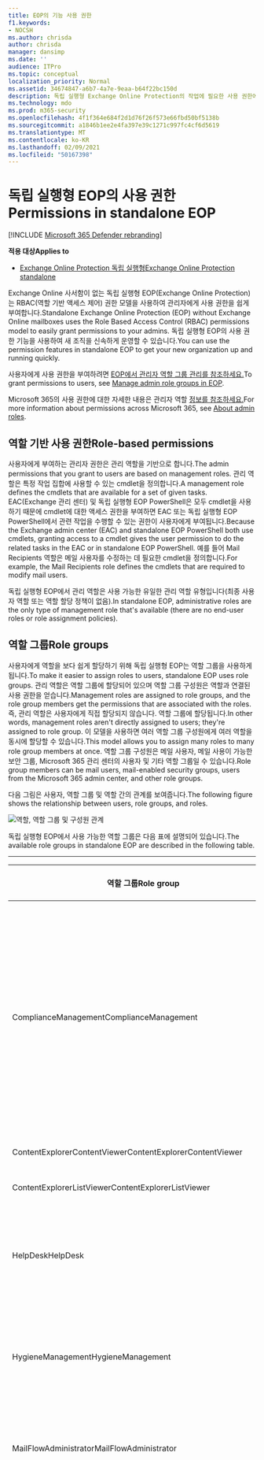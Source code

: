 ```yaml
---
title: EOP의 기능 사용 권한
f1.keywords:
- NOCSH
ms.author: chrisda
author: chrisda
manager: dansimp
ms.date: ''
audience: ITPro
ms.topic: conceptual
localization_priority: Normal
ms.assetid: 34674847-a6b7-4a7e-9eaa-b64f22bc150d
description: 독립 실행형 Exchange Online Protection의 작업에 필요한 사용 권한에 대해 자세히 알아보기
ms.technology: mdo
ms.prod: m365-security
ms.openlocfilehash: 4f1f364e684f2d1d76f26f573e66fbd50bf5138b
ms.sourcegitcommit: a1846b1ee2e4fa397e39c1271c997fc4cf6d5619
ms.translationtype: MT
ms.contentlocale: ko-KR
ms.lasthandoff: 02/09/2021
ms.locfileid: "50167398"
---
```

# <a name="permissions-in-standalone-eop"></a><span data-ttu-id="e5e84-103">독립 실행형 EOP의 사용 권한</span><span class="sxs-lookup"><span data-stu-id="e5e84-103">Permissions in standalone EOP</span></span>

[!INCLUDE [Microsoft 365 Defender rebranding](../includes/microsoft-defender-for-office.md)]

<span data-ttu-id="e5e84-104">**적용 대상**</span><span class="sxs-lookup"><span data-stu-id="e5e84-104">**Applies to**</span></span>
-  [<span data-ttu-id="e5e84-105">Exchange Online Protection 독립 실행형</span><span class="sxs-lookup"><span data-stu-id="e5e84-105">Exchange Online Protection standalone</span></span>](https://go.microsoft.com/fwlink/?linkid=2148611)

<span data-ttu-id="e5e84-106">Exchange Online 사서함이 없는 독립 실행형 EOP(Exchange Online Protection)는 RBAC(역할 기반 액세스 제어) 권한 모델을 사용하여 관리자에게 사용 권한을 쉽게 부여합니다.</span><span class="sxs-lookup"><span data-stu-id="e5e84-106">Standalone Exchange Online Protection (EOP) without Exchange Online mailboxes uses the Role Based Access Control (RBAC) permissions model to easily grant permissions to your admins.</span></span> <span data-ttu-id="e5e84-107">독립 실행형 EOP의 사용 권한 기능을 사용하여 새 조직을 신속하게 운영할 수 있습니다.</span><span class="sxs-lookup"><span data-stu-id="e5e84-107">You can use the permission features in standalone EOP to get your new organization up and running quickly.</span></span>

<span data-ttu-id="e5e84-108">사용자에게 사용 권한을 부여하려면 [EOP에서 관리자 역할 그룹 관리를 참조하세요.](manage-admin-role-group-permissions-in-eop.md)</span><span class="sxs-lookup"><span data-stu-id="e5e84-108">To grant permissions to users, see [Manage admin role groups in EOP](manage-admin-role-group-permissions-in-eop.md).</span></span>

<span data-ttu-id="e5e84-109">Microsoft 365의 사용 권한에 대한 자세한 내용은 관리자 역할 [정보를 참조하세요.](https://docs.microsoft.com/microsoft-365/admin/add-users/about-admin-roles)</span><span class="sxs-lookup"><span data-stu-id="e5e84-109">For more information about permissions across Microsoft 365, see [About admin roles](https://docs.microsoft.com/microsoft-365/admin/add-users/about-admin-roles).</span></span>

## <a name="role-based-permissions"></a><span data-ttu-id="e5e84-110">역할 기반 사용 권한</span><span class="sxs-lookup"><span data-stu-id="e5e84-110">Role-based permissions</span></span>

<span data-ttu-id="e5e84-111">사용자에게 부여하는 관리자 권한은 관리 역할을 기반으로 합니다.</span><span class="sxs-lookup"><span data-stu-id="e5e84-111">The admin permissions that you grant to users are based on management roles.</span></span> <span data-ttu-id="e5e84-112">관리 역할은 특정 작업 집합에 사용할 수 있는 cmdlet을 정의합니다.</span><span class="sxs-lookup"><span data-stu-id="e5e84-112">A management role defines the cmdlets that are available for a set of given tasks.</span></span> <span data-ttu-id="e5e84-113">EAC(Exchange 관리 센터) 및 독립 실행형 EOP PowerShell은 모두 cmdlet을 사용하기 때문에 cmdlet에 대한 액세스 권한을 부여하면 EAC 또는 독립 실행형 EOP PowerShell에서 관련 작업을 수행할 수 있는 권한이 사용자에게 부여됩니다.</span><span class="sxs-lookup"><span data-stu-id="e5e84-113">Because the Exchange admin center (EAC) and standalone EOP PowerShell both use cmdlets, granting access to a cmdlet gives the user permission to do the related tasks in the EAC or in standalone EOP PowerShell.</span></span> <span data-ttu-id="e5e84-114">예를 들어 Mail Recipients 역할은 메일 사용자를 수정하는 데 필요한 cmdlet을 정의합니다.</span><span class="sxs-lookup"><span data-stu-id="e5e84-114">For example, the Mail Recipients role defines the cmdlets that are required to modify mail users.</span></span>

<span data-ttu-id="e5e84-115">독립 실행형 EOP에서 관리 역할은 사용 가능한 유일한 관리 역할 유형입니다(최종 사용자 역할 또는 역할 할당 정책이 없음).</span><span class="sxs-lookup"><span data-stu-id="e5e84-115">In standalone EOP, administrative roles are the only type of management role that's available (there are no end-user roles or role assignment policies).</span></span>

## <a name="role-groups"></a><span data-ttu-id="e5e84-116">역할 그룹</span><span class="sxs-lookup"><span data-stu-id="e5e84-116">Role groups</span></span>

<span data-ttu-id="e5e84-117">사용자에게 역할을 보다 쉽게 할당하기 위해 독립 실행형 EOP는 역할 그룹을 사용하게 됩니다.</span><span class="sxs-lookup"><span data-stu-id="e5e84-117">To make it easier to assign roles to users, standalone EOP uses role groups.</span></span> <span data-ttu-id="e5e84-118">관리 역할은 역할 그룹에 할당되어 있으며 역할 그룹 구성원은 역할과 연결된 사용 권한을 얻습니다.</span><span class="sxs-lookup"><span data-stu-id="e5e84-118">Management roles are assigned to role groups, and the role group members get the permissions that are associated with the roles.</span></span> <span data-ttu-id="e5e84-119">즉, 관리 역할은 사용자에게 직접 할당되지 않습니다. 역할 그룹에 할당됩니다.</span><span class="sxs-lookup"><span data-stu-id="e5e84-119">In other words, management roles aren't directly assigned to users; they're assigned to role group.</span></span> <span data-ttu-id="e5e84-120">이 모델을 사용하면 여러 역할 그룹 구성원에게 여러 역할을 동시에 할당할 수 있습니다.</span><span class="sxs-lookup"><span data-stu-id="e5e84-120">This model allows you to assign many roles to many role group members at once.</span></span> <span data-ttu-id="e5e84-121">역할 그룹 구성원은 메일 사용자, 메일 사용이 가능한 보안 그룹, Microsoft 365 관리 센터의 사용자 및 기타 역할 그룹일 수 있습니다.</span><span class="sxs-lookup"><span data-stu-id="e5e84-121">Role group members can be mail users, mail-enabled security groups, users from the Microsoft 365 admin center, and other role groups.</span></span>

<span data-ttu-id="e5e84-122">다음 그림은 사용자, 역할 그룹 및 역할 간의 관계를 보여줍니다.</span><span class="sxs-lookup"><span data-stu-id="e5e84-122">The following figure shows the relationship between users, role groups, and roles.</span></span>

![역할, 역할 그룹 및 구성원 관계](../../media/ITPro_Security_RBAC_EXO_SimplifiedRoleGroupRelationship.png)

<span data-ttu-id="e5e84-124">독립 실행형 EOP에서 사용 가능한 역할 그룹은 다음 표에 설명되어 있습니다.</span><span class="sxs-lookup"><span data-stu-id="e5e84-124">The available role groups in standalone EOP are described in the following table.</span></span>

****

|<span data-ttu-id="e5e84-125">역할 그룹</span><span class="sxs-lookup"><span data-stu-id="e5e84-125">Role group</span></span>|<span data-ttu-id="e5e84-126">설명</span><span class="sxs-lookup"><span data-stu-id="e5e84-126">Description</span></span>|<span data-ttu-id="e5e84-127">할당된 기본 역할</span><span class="sxs-lookup"><span data-stu-id="e5e84-127">Default roles assigned</span></span>|
|---|---|---|
|<span data-ttu-id="e5e84-128">ComplianceManagement</span><span class="sxs-lookup"><span data-stu-id="e5e84-128">ComplianceManagement</span></span>|<span data-ttu-id="e5e84-129">구독에 DLP 기능이 있는 경우 DLP(데이터 손실 방지)를 포함하여 조직 내에서 준수 설정을 구성하고 관리합니다.</span><span class="sxs-lookup"><span data-stu-id="e5e84-129">Configure and manage compliance settings within the organization, including data loss prevention (DLP) if your subscription has DLP capabilities.</span></span> <p> <span data-ttu-id="e5e84-130">Azure [AD의 준수](https://docs.microsoft.com/azure/active-directory/users-groups-roles/directory-assign-admin-roles#compliance-administrator) 관리자 역할 구성원은 이 역할 그룹의 사용 권한을 자동으로 얻습니다.</span><span class="sxs-lookup"><span data-stu-id="e5e84-130">Members of the [Compliance Administrator](https://docs.microsoft.com/azure/active-directory/users-groups-roles/directory-assign-admin-roles#compliance-administrator) role in Azure AD automatically get the permissions of this role group.</span></span>|<span data-ttu-id="e5e84-131">감사 로그</span><span class="sxs-lookup"><span data-stu-id="e5e84-131">Audit Logs</span></span> <p> <span data-ttu-id="e5e84-132">준수 관리</span><span class="sxs-lookup"><span data-stu-id="e5e84-132">Compliance Administration</span></span> <p> <span data-ttu-id="e5e84-133">정보 권한 관리</span><span class="sxs-lookup"><span data-stu-id="e5e84-133">Information Rights Management</span></span> <p> <span data-ttu-id="e5e84-134">보존 관리</span><span class="sxs-lookup"><span data-stu-id="e5e84-134">Retention Management</span></span> <p> <span data-ttu-id="e5e84-135">View-Only 감사 로그</span><span class="sxs-lookup"><span data-stu-id="e5e84-135">View-Only Audit Logs</span></span> <p> <span data-ttu-id="e5e84-136">보기 전용 구성</span><span class="sxs-lookup"><span data-stu-id="e5e84-136">View-Only Configuration</span></span> <p> <span data-ttu-id="e5e84-137">보기 전용 받는 사람</span><span class="sxs-lookup"><span data-stu-id="e5e84-137">View-Only Recipients</span></span>|
|<span data-ttu-id="e5e84-138">ContentExplorerContentViewer</span><span class="sxs-lookup"><span data-stu-id="e5e84-138">ContentExplorerContentViewer</span></span>|<span data-ttu-id="e5e84-139">사용되지 않습니다.</span><span class="sxs-lookup"><span data-stu-id="e5e84-139">Not used.</span></span>|<span data-ttu-id="e5e84-140">데이터 분류 콘텐츠 뷰어</span><span class="sxs-lookup"><span data-stu-id="e5e84-140">Data Classification Content Viewer</span></span>|
|<span data-ttu-id="e5e84-141">ContentExplorerListViewer</span><span class="sxs-lookup"><span data-stu-id="e5e84-141">ContentExplorerListViewer</span></span>|<span data-ttu-id="e5e84-142">사용되지 않습니다.</span><span class="sxs-lookup"><span data-stu-id="e5e84-142">Not used.</span></span>|<span data-ttu-id="e5e84-143">데이터 분류 목록 뷰어</span><span class="sxs-lookup"><span data-stu-id="e5e84-143">Data Classification List Viewer</span></span>|
|<span data-ttu-id="e5e84-144">HelpDesk</span><span class="sxs-lookup"><span data-stu-id="e5e84-144">HelpDesk</span></span>|<span data-ttu-id="e5e84-145">메일 사용자를 보고 관리합니다.</span><span class="sxs-lookup"><span data-stu-id="e5e84-145">View and manage mail users.</span></span>|<span data-ttu-id="e5e84-146">암호 재설정</span><span class="sxs-lookup"><span data-stu-id="e5e84-146">Reset Password</span></span> <p> <span data-ttu-id="e5e84-147">사용자 옵션</span><span class="sxs-lookup"><span data-stu-id="e5e84-147">User Options</span></span> <p> <span data-ttu-id="e5e84-148">보기 전용 받는 사람</span><span class="sxs-lookup"><span data-stu-id="e5e84-148">View-Only Recipients</span></span>|
|<span data-ttu-id="e5e84-149">HygieneManagement</span><span class="sxs-lookup"><span data-stu-id="e5e84-149">HygieneManagement</span></span>|<span data-ttu-id="e5e84-150">보호 기능(스팸 방지, 맬웨어 방지 등)을 관리합니다.</span><span class="sxs-lookup"><span data-stu-id="e5e84-150">Manage protection features (anti-spam, anti-malware, etc.).</span></span>|<span data-ttu-id="e5e84-151">전송방위</span><span class="sxs-lookup"><span data-stu-id="e5e84-151">Transport Hygiene</span></span> <p> <span data-ttu-id="e5e84-152">보기 전용 구성</span><span class="sxs-lookup"><span data-stu-id="e5e84-152">View-Only Configuration</span></span> <p> <span data-ttu-id="e5e84-153">보기 전용 받는 사람</span><span class="sxs-lookup"><span data-stu-id="e5e84-153">View-Only Recipients</span></span>|
|<span data-ttu-id="e5e84-154">MailFlowAdministrator</span><span class="sxs-lookup"><span data-stu-id="e5e84-154">MailFlowAdministrator</span></span>|<span data-ttu-id="e5e84-155">허용 도메인 및 커넥터 보기 및 관리</span><span class="sxs-lookup"><span data-stu-id="e5e84-155">View and manage accepted domains and connectors</span></span>|<span data-ttu-id="e5e84-156">원격 및 허용 도메인</span><span class="sxs-lookup"><span data-stu-id="e5e84-156">Remote and Accepted Domains</span></span> <p> <span data-ttu-id="e5e84-157">보기 전용 받는 사람</span><span class="sxs-lookup"><span data-stu-id="e5e84-157">View-Only Recipients</span></span>|
|<span data-ttu-id="e5e84-158">OrganizationManagement</span><span class="sxs-lookup"><span data-stu-id="e5e84-158">OrganizationManagement</span></span>|<span data-ttu-id="e5e84-159">전체 조직에 대한 관리자 액세스 및 거의 모든 작업을 수행하는 능력.</span><span class="sxs-lookup"><span data-stu-id="e5e84-159">Admin access to the entire organization and the ability to perform almost any task.</span></span> <p> <span data-ttu-id="e5e84-160">Azure [AD의 전역](https://docs.microsoft.com/azure/active-directory/users-groups-roles/directory-assign-admin-roles#global-administrator--company-administrator) 관리자 역할 구성원은 이 역할 그룹의 사용 권한을 자동으로 얻습니다.</span><span class="sxs-lookup"><span data-stu-id="e5e84-160">Members of the [Global Administrator](https://docs.microsoft.com/azure/active-directory/users-groups-roles/directory-assign-admin-roles#global-administrator--company-administrator) role in Azure AD automatically get the permissions of this role group.</span></span> <p> <span data-ttu-id="e5e84-161">**중요:** OrganizationManagement 역할 그룹은 강력한 역할이기 때문에 조직 수준 관리 작업을 수행하는 사용자만 이 역할 그룹의 구성원이 됩니다.</span><span class="sxs-lookup"><span data-stu-id="e5e84-161">**Important**: Because the OrganizationManagement role group is a powerful role, only users that perform organizational-level administrative tasks should be members of this role group.</span></span>|<span data-ttu-id="e5e84-162">맬웨어 방지</span><span class="sxs-lookup"><span data-stu-id="e5e84-162">AntiMalware</span></span> <p> <span data-ttu-id="e5e84-163">AntiSpam</span><span class="sxs-lookup"><span data-stu-id="e5e84-163">AntiSpam</span></span> <p> <span data-ttu-id="e5e84-164">감사 로그</span><span class="sxs-lookup"><span data-stu-id="e5e84-164">Audit Logs</span></span> <p> <span data-ttu-id="e5e84-165">준수 관리자</span><span class="sxs-lookup"><span data-stu-id="e5e84-165">Compliance Administrator</span></span> <p> <span data-ttu-id="e5e84-166">동적 메일 그룹</span><span class="sxs-lookup"><span data-stu-id="e5e84-166">Distribution Groups</span></span> <p> <span data-ttu-id="e5e84-167">정보 권한 관리</span><span class="sxs-lookup"><span data-stu-id="e5e84-167">Information Rights Management</span></span> <p> <span data-ttu-id="e5e84-168">메일 받는 사람 만들기</span><span class="sxs-lookup"><span data-stu-id="e5e84-168">Mail Recipient Creation</span></span> <p> <span data-ttu-id="e5e84-169">메일 받는 사람</span><span class="sxs-lookup"><span data-stu-id="e5e84-169">Mail Recipients</span></span> <p> <span data-ttu-id="e5e84-170">메시지 추적</span><span class="sxs-lookup"><span data-stu-id="e5e84-170">Message Tracking</span></span> <p> <span data-ttu-id="e5e84-171">마이그레이션</span><span class="sxs-lookup"><span data-stu-id="e5e84-171">Migration</span></span> <p> <span data-ttu-id="e5e84-172">조직 클라이언트 액세스</span><span class="sxs-lookup"><span data-stu-id="e5e84-172">Organization Client Access</span></span> <p> <span data-ttu-id="e5e84-173">조직 구성</span><span class="sxs-lookup"><span data-stu-id="e5e84-173">Organization Configuration</span></span> <p> <span data-ttu-id="e5e84-174">조직 전송 설정</span><span class="sxs-lookup"><span data-stu-id="e5e84-174">Organization Transport Settings</span></span> <p> <span data-ttu-id="e5e84-175">격리</span><span class="sxs-lookup"><span data-stu-id="e5e84-175">Quarantine</span></span> <p> <span data-ttu-id="e5e84-176">받는 사람 정책</span><span class="sxs-lookup"><span data-stu-id="e5e84-176">Recipient Policies</span></span> <p> <span data-ttu-id="e5e84-177">원격 및 허용 도메인</span><span class="sxs-lookup"><span data-stu-id="e5e84-177">Remote and Accepted Domains</span></span> <p> <span data-ttu-id="e5e84-178">암호 재설정</span><span class="sxs-lookup"><span data-stu-id="e5e84-178">Reset Password</span></span> <p> <span data-ttu-id="e5e84-179">보존 관리</span><span class="sxs-lookup"><span data-stu-id="e5e84-179">Retention Management</span></span> <p> <span data-ttu-id="e5e84-180">역할 관리</span><span class="sxs-lookup"><span data-stu-id="e5e84-180">Role Management</span></span> <p> <span data-ttu-id="e5e84-181">보안 관리자</span><span class="sxs-lookup"><span data-stu-id="e5e84-181">Security Administrator</span></span> <p> <span data-ttu-id="e5e84-182">Security Group Creation and Membership</span><span class="sxs-lookup"><span data-stu-id="e5e84-182">Security Group Creation and Membership</span></span> <p> <span data-ttu-id="e5e84-183">보안 읽기 권한자</span><span class="sxs-lookup"><span data-stu-id="e5e84-183">Security Reader</span></span> <p> <span data-ttu-id="e5e84-184">민감도 레이블 관리자</span><span class="sxs-lookup"><span data-stu-id="e5e84-184">Sensitivity Label Administrator</span></span> <p> <span data-ttu-id="e5e84-185">감독</span><span class="sxs-lookup"><span data-stu-id="e5e84-185">Supervision</span></span> <p> <span data-ttu-id="e5e84-186">전송방위</span><span class="sxs-lookup"><span data-stu-id="e5e84-186">Transport Hygiene</span></span> <p> <span data-ttu-id="e5e84-187">전송 규칙</span><span class="sxs-lookup"><span data-stu-id="e5e84-187">Transport Rules</span></span> <p> <span data-ttu-id="e5e84-188">사용자 옵션</span><span class="sxs-lookup"><span data-stu-id="e5e84-188">User Options</span></span> <p> <span data-ttu-id="e5e84-189">View-Only 맬웨어 방지</span><span class="sxs-lookup"><span data-stu-id="e5e84-189">View-Only AntiMalware</span></span> <p> <span data-ttu-id="e5e84-190">View-Only 방지</span><span class="sxs-lookup"><span data-stu-id="e5e84-190">View-Only AntiSpam</span></span> <p> <span data-ttu-id="e5e84-191">View-Only 감사 로그</span><span class="sxs-lookup"><span data-stu-id="e5e84-191">View-Only Audit Logs</span></span> <p> <span data-ttu-id="e5e84-192">보기 전용 구성</span><span class="sxs-lookup"><span data-stu-id="e5e84-192">View-Only Configuration</span></span> <p> <span data-ttu-id="e5e84-193">View-Only</span><span class="sxs-lookup"><span data-stu-id="e5e84-193">View-Only Quarantine</span></span> <p> <span data-ttu-id="e5e84-194">보기 전용 받는 사람</span><span class="sxs-lookup"><span data-stu-id="e5e84-194">View-Only Recipients</span></span> <p> <span data-ttu-id="e5e84-195">View-Only 위협 인텔리전스</span><span class="sxs-lookup"><span data-stu-id="e5e84-195">View-Only Threat Intelligence</span></span>|
|<span data-ttu-id="e5e84-196">QuarantineAdministrator</span><span class="sxs-lookup"><span data-stu-id="e5e84-196">QuarantineAdministrator</span></span>|<span data-ttu-id="e5e84-197">모든 받는 사람에 대해 Quarantined Messages를 관리합니다.</span><span class="sxs-lookup"><span data-stu-id="e5e84-197">Manage quarantined messages for all recipients.</span></span>|<span data-ttu-id="e5e84-198">격리</span><span class="sxs-lookup"><span data-stu-id="e5e84-198">Quarantine</span></span>|
|<span data-ttu-id="e5e84-199">RecipientManagement</span><span class="sxs-lookup"><span data-stu-id="e5e84-199">RecipientManagement</span></span>|<span data-ttu-id="e5e84-200">조직에서 받는 사람 개체를 만들고 관리하고 제거합니다.</span><span class="sxs-lookup"><span data-stu-id="e5e84-200">Create, manage, and remove recipient objects in the organization.</span></span>|<span data-ttu-id="e5e84-201">동적 메일 그룹</span><span class="sxs-lookup"><span data-stu-id="e5e84-201">Distribution Groups</span></span> <p> <span data-ttu-id="e5e84-202">메일 받는 사람 만들기</span><span class="sxs-lookup"><span data-stu-id="e5e84-202">Mail Recipient Creation</span></span> <p> <span data-ttu-id="e5e84-203">메일 받는 사람</span><span class="sxs-lookup"><span data-stu-id="e5e84-203">Mail Recipients</span></span> <p> <span data-ttu-id="e5e84-204">메시지 추적</span><span class="sxs-lookup"><span data-stu-id="e5e84-204">Message Tracking</span></span> <p> <span data-ttu-id="e5e84-205">마이그레이션</span><span class="sxs-lookup"><span data-stu-id="e5e84-205">Migration</span></span> <p> <span data-ttu-id="e5e84-206">받는 사람 정책</span><span class="sxs-lookup"><span data-stu-id="e5e84-206">Recipient Policies</span></span> <p> <span data-ttu-id="e5e84-207">암호 재설정</span><span class="sxs-lookup"><span data-stu-id="e5e84-207">Reset Password</span></span>|
|<span data-ttu-id="e5e84-208">RecordsManagement</span><span class="sxs-lookup"><span data-stu-id="e5e84-208">RecordsManagement</span></span>|<span data-ttu-id="e5e84-209">보존 정책 태그, 메시지 분류 및 메일 흐름 규칙(전송 규칙)과 같은 준수 기능을 구성합니다.</span><span class="sxs-lookup"><span data-stu-id="e5e84-209">Configure compliance features, such as retention policy tags, message classifications, and mail flow rules (also known as transport rules).</span></span>|<span data-ttu-id="e5e84-210">메시지 추적</span><span class="sxs-lookup"><span data-stu-id="e5e84-210">Message Tracking</span></span> <p> <span data-ttu-id="e5e84-211">보존 관리</span><span class="sxs-lookup"><span data-stu-id="e5e84-211">Retention Management</span></span> <p> <span data-ttu-id="e5e84-212">전송 규칙</span><span class="sxs-lookup"><span data-stu-id="e5e84-212">Transport Rules</span></span>|
|<span data-ttu-id="e5e84-213">SecurityAdministrator</span><span class="sxs-lookup"><span data-stu-id="e5e84-213">SecurityAdministrator</span></span>|<span data-ttu-id="e5e84-214">조직의 모든 보호 측면(스팸 방지, 맬웨어 방지, 스푸핑 방지, 검역 등)을 구성합니다.</span><span class="sxs-lookup"><span data-stu-id="e5e84-214">Configure all aspects of protection in the organization (anti-spam, anti-malware, anti-spoofing, quarantine, etc.).</span></span> <p> <span data-ttu-id="e5e84-215">Azure [AD의 보안](https://docs.microsoft.com/azure/active-directory/users-groups-roles/directory-assign-admin-roles#security-administrator) 관리자 역할 구성원은 이 역할 그룹의 사용 권한을 자동으로 얻습니다.</span><span class="sxs-lookup"><span data-stu-id="e5e84-215">Members of the [Security Administrator](https://docs.microsoft.com/azure/active-directory/users-groups-roles/directory-assign-admin-roles#security-administrator) role in Azure AD automatically get the permissions of this role group.</span></span>|<span data-ttu-id="e5e84-216">맬웨어 방지</span><span class="sxs-lookup"><span data-stu-id="e5e84-216">AntiMalware</span></span> <p> <span data-ttu-id="e5e84-217">AntiSpam</span><span class="sxs-lookup"><span data-stu-id="e5e84-217">AntiSpam</span></span> <p> <span data-ttu-id="e5e84-218">감사 로그</span><span class="sxs-lookup"><span data-stu-id="e5e84-218">Audit Logs</span></span> <p> <span data-ttu-id="e5e84-219">격리</span><span class="sxs-lookup"><span data-stu-id="e5e84-219">Quarantine</span></span> <p> <span data-ttu-id="e5e84-220">보안 관리자</span><span class="sxs-lookup"><span data-stu-id="e5e84-220">Security Administrator</span></span> <p> <span data-ttu-id="e5e84-221">민감도 레이블 관리자</span><span class="sxs-lookup"><span data-stu-id="e5e84-221">Sensitivity Label Administrator</span></span> <p> <span data-ttu-id="e5e84-222">View-Only 맬웨어 방지</span><span class="sxs-lookup"><span data-stu-id="e5e84-222">View-Only AntiMalware</span></span> <p> <span data-ttu-id="e5e84-223">View-Only 방지</span><span class="sxs-lookup"><span data-stu-id="e5e84-223">View-Only AntiSpam</span></span> <p> <span data-ttu-id="e5e84-224">View-Only 감사 로그</span><span class="sxs-lookup"><span data-stu-id="e5e84-224">View-Only Audit Logs</span></span> <p> <span data-ttu-id="e5e84-225">View-Only</span><span class="sxs-lookup"><span data-stu-id="e5e84-225">View-Only Quarantine</span></span> <p> <span data-ttu-id="e5e84-226">View-Only 위협 인텔리전스</span><span class="sxs-lookup"><span data-stu-id="e5e84-226">View-Only Threat Intelligence</span></span>|
|<span data-ttu-id="e5e84-227">SecurityReader</span><span class="sxs-lookup"><span data-stu-id="e5e84-227">SecurityReader</span></span>|<span data-ttu-id="e5e84-228">조직의 모든 보호 측면(스팸 방지, 맬웨어 방지, 스푸핑 방지, 검역 등)에 대한 보기 전용 액세스입니다.</span><span class="sxs-lookup"><span data-stu-id="e5e84-228">View-only access to all aspects of protection in the organization (anti-spam, anti-malware, anti-spoofing, quarantine, etc.).</span></span> <p> <span data-ttu-id="e5e84-229">Azure [AD의 보안](https://docs.microsoft.com/azure/active-directory/users-groups-roles/directory-assign-admin-roles#security-reader) 읽기 권한자 역할 구성원은 이 역할 그룹의 사용 권한을 자동으로 얻습니다.</span><span class="sxs-lookup"><span data-stu-id="e5e84-229">Members of the [Security Reader](https://docs.microsoft.com/azure/active-directory/users-groups-roles/directory-assign-admin-roles#security-reader) role in Azure AD automatically get the permissions of this role group.</span></span>|<span data-ttu-id="e5e84-230">보안 읽기 권한자</span><span class="sxs-lookup"><span data-stu-id="e5e84-230">Security Reader</span></span> <p> <span data-ttu-id="e5e84-231">View-Only 맬웨어 방지</span><span class="sxs-lookup"><span data-stu-id="e5e84-231">View-Only AntiMalware</span></span> <p> <span data-ttu-id="e5e84-232">View-Only 방지</span><span class="sxs-lookup"><span data-stu-id="e5e84-232">View-Only AntiSpam</span></span> <p> <span data-ttu-id="e5e84-233">View-Only</span><span class="sxs-lookup"><span data-stu-id="e5e84-233">View-Only Quarantine</span></span> <p> <span data-ttu-id="e5e84-234">View-Only 위협 인텔리전스</span><span class="sxs-lookup"><span data-stu-id="e5e84-234">View-Only Threat Intelligence</span></span>|
|<span data-ttu-id="e5e84-235">TenantAdmins</span><span class="sxs-lookup"><span data-stu-id="e5e84-235">TenantAdmins</span></span>|<span data-ttu-id="e5e84-236">이 역할 그룹의 구성원 자격은 여러 서비스에서 동기화되고 중앙에서 관리됩니다.</span><span class="sxs-lookup"><span data-stu-id="e5e84-236">Membership in this role group is synchronized across services and managed centrally.</span></span> <span data-ttu-id="e5e84-237">기본적으로 이 역할 그룹에는 어떤 역할도 할당되지 않습니다.</span><span class="sxs-lookup"><span data-stu-id="e5e84-237">By default, this role group is not assigned any roles.</span></span> <span data-ttu-id="e5e84-238">그러나 조직 관리 역할 그룹의 구성원이 되어 해당 사용 권한을 상속합니다.</span><span class="sxs-lookup"><span data-stu-id="e5e84-238">However, it will be a member of the Organization Management role group and will inherit those permissions.</span></span>|<span data-ttu-id="e5e84-239">없음</span><span class="sxs-lookup"><span data-stu-id="e5e84-239">none</span></span>|
|<span data-ttu-id="e5e84-240">ViewOnlyOrganizationManagement</span><span class="sxs-lookup"><span data-stu-id="e5e84-240">ViewOnlyOrganizationManagement</span></span>|<span data-ttu-id="e5e84-241">조직에서 받는 사람, 보호 및 구성 개체와 해당 속성을 볼 수 있습니다.</span><span class="sxs-lookup"><span data-stu-id="e5e84-241">View recipient, protection, and configuration objects and their properties in the organization.</span></span>|<span data-ttu-id="e5e84-242">준수 관리자</span><span class="sxs-lookup"><span data-stu-id="e5e84-242">Compliance Administrator</span></span> <p> <span data-ttu-id="e5e84-243">보안 관리자</span><span class="sxs-lookup"><span data-stu-id="e5e84-243">Security Administrator</span></span> <p> <span data-ttu-id="e5e84-244">보안 읽기 권한자</span><span class="sxs-lookup"><span data-stu-id="e5e84-244">Security Reader</span></span> <p> <span data-ttu-id="e5e84-245">민감도 레이블 관리자</span><span class="sxs-lookup"><span data-stu-id="e5e84-245">Sensitivity Label Administrator</span></span> <p> <span data-ttu-id="e5e84-246">보기 전용 구성</span><span class="sxs-lookup"><span data-stu-id="e5e84-246">View-Only Configuration</span></span> <p> <span data-ttu-id="e5e84-247">보기 전용 받는 사람</span><span class="sxs-lookup"><span data-stu-id="e5e84-247">View-Only Recipients</span></span>|
|

<span data-ttu-id="e5e84-248">소수의 관리자만 있는 소규모 조직에서 작업하는 경우 해당 사용자를 조직 관리 역할 그룹에만 추가해야 할 수 있으며 다른 역할 그룹을 사용할 필요가 없습니다.</span><span class="sxs-lookup"><span data-stu-id="e5e84-248">If you work in a small organization that has only a few admins, you might need to add those users to the Organization Management role group only, and you may never need to use the other role groups.</span></span> <span data-ttu-id="e5e84-249">대규모 조직에서 작업하는 경우 받는 사람 구성과 같은 특정 작업을 수행하는 관리자가 있을 수 있습니다.</span><span class="sxs-lookup"><span data-stu-id="e5e84-249">If you work in a larger organization, you might have admins who perform specific tasks, such as recipient configuration.</span></span> <span data-ttu-id="e5e84-250">이러한 경우 받는 사람 관리 역할 그룹에 관리자 한 명을 추가하고 조직 관리 역할 그룹에 다른 관리자를 추가할 수 있습니다.</span><span class="sxs-lookup"><span data-stu-id="e5e84-250">In those cases, you might add one admin to the Recipient Management role group, and another admin to the Organization Management role group.</span></span> <span data-ttu-id="e5e84-251">그러면 해당 관리자가 특정 영역을 관리할 수 있지만 담당하지 않는 영역을 관리할 수 있는 권한이 없습니다.</span><span class="sxs-lookup"><span data-stu-id="e5e84-251">Those admins can then manage their specific areas, but they won't have permissions to manage areas they're not responsible for.</span></span>

<span data-ttu-id="e5e84-252">Exchange Online의 기본 제공 역할 그룹이 관리자의 작업 기능과 일치하지 않는 경우 역할 그룹을 만들고 역할을 추가할 수 있습니다.</span><span class="sxs-lookup"><span data-stu-id="e5e84-252">If the built-in role groups in Exchange Online don't match the job function of your administrators, you can create role groups and add roles to them.</span></span> <span data-ttu-id="e5e84-253">자세한 내용은 독립 [실행형 EOP에서 역할 그룹 관리를 참조하세요.](manage-admin-role-group-permissions-in-eop.md)</span><span class="sxs-lookup"><span data-stu-id="e5e84-253">For more information, see [Manage role groups in standalone EOP](manage-admin-role-group-permissions-in-eop.md).</span></span>

## <a name="roles"></a><span data-ttu-id="e5e84-254">역할</span><span class="sxs-lookup"><span data-stu-id="e5e84-254">Roles</span></span>

<span data-ttu-id="e5e84-255">독립 실행형 EOP에서 사용할 수 있는 기본 제공 역할은 다음 표에 설명되어 있습니다.</span><span class="sxs-lookup"><span data-stu-id="e5e84-255">The built-in roles that are available in standalone EOP are described in the following table.</span></span>

****

|<span data-ttu-id="e5e84-256">Role\*\*</span><span class="sxs-lookup"><span data-stu-id="e5e84-256">Role\*\*</span></span>|<span data-ttu-id="e5e84-257">설명</span><span class="sxs-lookup"><span data-stu-id="e5e84-257">Description</span></span>|<span data-ttu-id="e5e84-258">기본 역할 그룹 할당</span><span class="sxs-lookup"><span data-stu-id="e5e84-258">Default role group assignments</span></span>|
|---|---|---|
|<span data-ttu-id="e5e84-259">맬웨어 방지</span><span class="sxs-lookup"><span data-stu-id="e5e84-259">AntiMalware</span></span>|<span data-ttu-id="e5e84-260">맬웨어 방지 기능에 대한 구성 및 보고서를 보고 수정합니다.</span><span class="sxs-lookup"><span data-stu-id="e5e84-260">View and modify the configuration and reports for anti-malware features.</span></span>|<span data-ttu-id="e5e84-261">OrganizationManagement</span><span class="sxs-lookup"><span data-stu-id="e5e84-261">OrganizationManagement</span></span> <p> <span data-ttu-id="e5e84-262">SecurityAdministrator</span><span class="sxs-lookup"><span data-stu-id="e5e84-262">SecurityAdministrator</span></span>|
|<span data-ttu-id="e5e84-263">AntiSpam</span><span class="sxs-lookup"><span data-stu-id="e5e84-263">AntiSpam</span></span>|<span data-ttu-id="e5e84-264">스팸 방지 기능에 대한 구성 및 보고서를 보고 수정합니다.</span><span class="sxs-lookup"><span data-stu-id="e5e84-264">View and modify the configuration and reports for anti-spam features.</span></span>|<span data-ttu-id="e5e84-265">OrganizationManagement</span><span class="sxs-lookup"><span data-stu-id="e5e84-265">OrganizationManagement</span></span> <p> <span data-ttu-id="e5e84-266">SecurityAdministrator</span><span class="sxs-lookup"><span data-stu-id="e5e84-266">SecurityAdministrator</span></span>|
|<span data-ttu-id="e5e84-267">감사 로그</span><span class="sxs-lookup"><span data-stu-id="e5e84-267">Audit Logs</span></span>|<span data-ttu-id="e5e84-268">관리자 감사 로그를 검색하고 결과를 본다.</span><span class="sxs-lookup"><span data-stu-id="e5e84-268">Search the administrator audit log and view the results.</span></span>|<span data-ttu-id="e5e84-269">ComplianceManagement</span><span class="sxs-lookup"><span data-stu-id="e5e84-269">ComplianceManagement</span></span> <p> <span data-ttu-id="e5e84-270">OrganizationManagement</span><span class="sxs-lookup"><span data-stu-id="e5e84-270">OrganizationManagement</span></span> <p> <span data-ttu-id="e5e84-271">SecurityAdministrator</span><span class="sxs-lookup"><span data-stu-id="e5e84-271">SecurityAdministrator</span></span>|
|<span data-ttu-id="e5e84-272">준수 관리자<sup>\*</sup></span><span class="sxs-lookup"><span data-stu-id="e5e84-272">Compliance Administrator<sup>\*</sup></span></span>||<span data-ttu-id="e5e84-273">ComplianceManagement</span><span class="sxs-lookup"><span data-stu-id="e5e84-273">ComplianceManagement</span></span> <p> <span data-ttu-id="e5e84-274">OrganizationManagement</span><span class="sxs-lookup"><span data-stu-id="e5e84-274">OrganizationManagement</span></span> <p> <span data-ttu-id="e5e84-275">ViewOnlyOrganizationManagement</span><span class="sxs-lookup"><span data-stu-id="e5e84-275">ViewOnlyOrganizationManagement</span></span>|
|<span data-ttu-id="e5e84-276">데이터 분류 콘텐츠 뷰어<sup>\*</sup></span><span class="sxs-lookup"><span data-stu-id="e5e84-276">Data Classification Content Viewer<sup>\*</sup></span></span>||<span data-ttu-id="e5e84-277">ContentExplorerContentViewer</span><span class="sxs-lookup"><span data-stu-id="e5e84-277">ContentExplorerContentViewer</span></span>|
|<span data-ttu-id="e5e84-278">데이터 분류 목록 뷰어<sup>\*</sup></span><span class="sxs-lookup"><span data-stu-id="e5e84-278">Data Classification List Viewer<sup>\*</sup></span></span>||
|<span data-ttu-id="e5e84-279">동적 메일 그룹</span><span class="sxs-lookup"><span data-stu-id="e5e84-279">Distribution Groups</span></span>|<span data-ttu-id="e5e84-280">모든 메일 그룹, 메일 사용이 가능한 보안 그룹 및 구성원을 만들고 관리합니다.</span><span class="sxs-lookup"><span data-stu-id="e5e84-280">Create and manage all distribution groups, mail-enabled security groups, and members.</span></span>|<span data-ttu-id="e5e84-281">OrganizationManagement</span><span class="sxs-lookup"><span data-stu-id="e5e84-281">OrganizationManagement</span></span> <p> <span data-ttu-id="e5e84-282">RecipientManagement</span><span class="sxs-lookup"><span data-stu-id="e5e84-282">RecipientManagement</span></span>|
|<span data-ttu-id="e5e84-283">정보 권한 관리<sup>\*</sup></span><span class="sxs-lookup"><span data-stu-id="e5e84-283">Information Rights Management<sup>\*</sup></span></span>||<span data-ttu-id="e5e84-284">ComplianceManagement</span><span class="sxs-lookup"><span data-stu-id="e5e84-284">ComplianceManagement</span></span> <p> <span data-ttu-id="e5e84-285">OrganizationManagement</span><span class="sxs-lookup"><span data-stu-id="e5e84-285">OrganizationManagement</span></span>|
|<span data-ttu-id="e5e84-286">메일 받는 사람 만들기</span><span class="sxs-lookup"><span data-stu-id="e5e84-286">Mail Recipient Creation</span></span>|<span data-ttu-id="e5e84-287">메일 사용자를 만들고 제거합니다.</span><span class="sxs-lookup"><span data-stu-id="e5e84-287">Create and remove mail users.</span></span>|<span data-ttu-id="e5e84-288">OrganizationManagement</span><span class="sxs-lookup"><span data-stu-id="e5e84-288">OrganizationManagement</span></span> <p> <span data-ttu-id="e5e84-289">RecipientManagement</span><span class="sxs-lookup"><span data-stu-id="e5e84-289">RecipientManagement</span></span>|
|<span data-ttu-id="e5e84-290">메일 받는 사람</span><span class="sxs-lookup"><span data-stu-id="e5e84-290">Mail Recipients</span></span>|<span data-ttu-id="e5e84-291">기존 메일 사용자를 수정합니다.</span><span class="sxs-lookup"><span data-stu-id="e5e84-291">Modify existing mail users.</span></span>|<span data-ttu-id="e5e84-292">OrganizationManagement</span><span class="sxs-lookup"><span data-stu-id="e5e84-292">OrganizationManagement</span></span> <p> <span data-ttu-id="e5e84-293">RecipientManagement</span><span class="sxs-lookup"><span data-stu-id="e5e84-293">RecipientManagement</span></span>|
|<span data-ttu-id="e5e84-294">메시지 추적<sup>\*</sup></span><span class="sxs-lookup"><span data-stu-id="e5e84-294">Message Tracking<sup>\*</sup></span></span>||<span data-ttu-id="e5e84-295">OrganizationManagement</span><span class="sxs-lookup"><span data-stu-id="e5e84-295">OrganizationManagement</span></span> <p> <span data-ttu-id="e5e84-296">RecipientManagement</span><span class="sxs-lookup"><span data-stu-id="e5e84-296">RecipientManagement</span></span> <p> <span data-ttu-id="e5e84-297">레코드 관리</span><span class="sxs-lookup"><span data-stu-id="e5e84-297">Records Management</span></span>|
|<span data-ttu-id="e5e84-298">마이그레이션<sup>\*</sup></span><span class="sxs-lookup"><span data-stu-id="e5e84-298">Migration<sup>\*</sup></span></span>||<span data-ttu-id="e5e84-299">OrganizationManagement</span><span class="sxs-lookup"><span data-stu-id="e5e84-299">OrganizationManagement</span></span> <p> <span data-ttu-id="e5e84-300">RecipientManagement</span><span class="sxs-lookup"><span data-stu-id="e5e84-300">RecipientManagement</span></span>|
|<span data-ttu-id="e5e84-301">MyBaseOptions</span><span class="sxs-lookup"><span data-stu-id="e5e84-301">MyBaseOptions</span></span>|<span data-ttu-id="e5e84-302">사용자가 자신의 고지된 메시지를 볼 수 있도록 허용합니다.</span><span class="sxs-lookup"><span data-stu-id="e5e84-302">Allows users to view their own quarantined messages.</span></span> <p> <span data-ttu-id="e5e84-303">이 역할은 사용자에게 자동으로 할당되며 수동으로 할당할 수 없습니다.</span><span class="sxs-lookup"><span data-stu-id="e5e84-303">This role is automatically assigned to users, and you can't assign it manually.</span></span>|<span data-ttu-id="e5e84-304">없음</span><span class="sxs-lookup"><span data-stu-id="e5e84-304">none</span></span>|
|<span data-ttu-id="e5e84-305">조직 클라이언트 액세스<sup>\*</sup></span><span class="sxs-lookup"><span data-stu-id="e5e84-305">Organization Client Access<sup>\*</sup></span></span>||<span data-ttu-id="e5e84-306">OrganizationManagement</span><span class="sxs-lookup"><span data-stu-id="e5e84-306">OrganizationManagement</span></span>|
|<span data-ttu-id="e5e84-307">조직 구성</span><span class="sxs-lookup"><span data-stu-id="e5e84-307">Organization Configuration</span></span>|<span data-ttu-id="e5e84-308">보고서를 봅니다.</span><span class="sxs-lookup"><span data-stu-id="e5e84-308">View reports.</span></span>|<span data-ttu-id="e5e84-309">OrganizationManagement</span><span class="sxs-lookup"><span data-stu-id="e5e84-309">OrganizationManagement</span></span>|
|<span data-ttu-id="e5e84-310">조직 전송 설정<sup>\*</sup></span><span class="sxs-lookup"><span data-stu-id="e5e84-310">Organization Transport Settings<sup>\*</sup></span></span>||<span data-ttu-id="e5e84-311">OrganizationManagement</span><span class="sxs-lookup"><span data-stu-id="e5e84-311">OrganizationManagement</span></span>|
|<span data-ttu-id="e5e84-312">격리</span><span class="sxs-lookup"><span data-stu-id="e5e84-312">Quarantine</span></span>|<span data-ttu-id="e5e84-313">모든 받는 사람에 대해 모든 유형의 메일로 전송된 메시지를 관리합니다.</span><span class="sxs-lookup"><span data-stu-id="e5e84-313">Manage all types of quarantined message for all recipients.</span></span>|<span data-ttu-id="e5e84-314">OrganizationManagement</span><span class="sxs-lookup"><span data-stu-id="e5e84-314">OrganizationManagement</span></span> <p> <span data-ttu-id="e5e84-315">QuarantineAdministrator</span><span class="sxs-lookup"><span data-stu-id="e5e84-315">QuarantineAdministrator</span></span> <p> <span data-ttu-id="e5e84-316">SecurityAdministrator</span><span class="sxs-lookup"><span data-stu-id="e5e84-316">SecurityAdministrator</span></span>|
|<span data-ttu-id="e5e84-317">받는 사람 정책<sup>\*</sup></span><span class="sxs-lookup"><span data-stu-id="e5e84-317">Recipient Policies<sup>\*</sup></span></span>||<span data-ttu-id="e5e84-318">OrganizationManagement</span><span class="sxs-lookup"><span data-stu-id="e5e84-318">OrganizationManagement</span></span> <p> <span data-ttu-id="e5e84-319">RecipientManagement</span><span class="sxs-lookup"><span data-stu-id="e5e84-319">RecipientManagement</span></span>|
|<span data-ttu-id="e5e84-320">원격 및 허용 도메인</span><span class="sxs-lookup"><span data-stu-id="e5e84-320">Remote and Accepted Domains</span></span>|<span data-ttu-id="e5e84-321">원격 도메인, 허용 도메인 및 커넥터를 관리합니다.</span><span class="sxs-lookup"><span data-stu-id="e5e84-321">Manage remote domains, accepted domains, and connectors.</span></span>|<span data-ttu-id="e5e84-322">MailFlowAdministrator</span><span class="sxs-lookup"><span data-stu-id="e5e84-322">MailFlowAdministrator</span></span> <p> <span data-ttu-id="e5e84-323">OrganizationManagement</span><span class="sxs-lookup"><span data-stu-id="e5e84-323">OrganizationManagement</span></span>|
|<span data-ttu-id="e5e84-324">암호 재설정<sup>\*</sup></span><span class="sxs-lookup"><span data-stu-id="e5e84-324">Reset Password<sup>\*</sup></span></span>||<span data-ttu-id="e5e84-325">HelpDesk</span><span class="sxs-lookup"><span data-stu-id="e5e84-325">HelpDesk</span></span> <p> <span data-ttu-id="e5e84-326">OrganizationManagement</span><span class="sxs-lookup"><span data-stu-id="e5e84-326">OrganizationManagement</span></span> <p> <span data-ttu-id="e5e84-327">RecipientManagement</span><span class="sxs-lookup"><span data-stu-id="e5e84-327">RecipientManagement</span></span>|
|<span data-ttu-id="e5e84-328">보존 관리<sup>\*</sup></span><span class="sxs-lookup"><span data-stu-id="e5e84-328">Retention Management<sup>\*</sup></span></span>||<span data-ttu-id="e5e84-329">ComplianceManagement</span><span class="sxs-lookup"><span data-stu-id="e5e84-329">ComplianceManagement</span></span> <p> <span data-ttu-id="e5e84-330">OrganizationManagement</span><span class="sxs-lookup"><span data-stu-id="e5e84-330">OrganizationManagement</span></span> <p> <span data-ttu-id="e5e84-331">RecordsManagement</span><span class="sxs-lookup"><span data-stu-id="e5e84-331">RecordsManagement</span></span>|
|<span data-ttu-id="e5e84-332">역할 관리</span><span class="sxs-lookup"><span data-stu-id="e5e84-332">Role Management</span></span>|<span data-ttu-id="e5e84-333">역할 그룹을 만들고 관리합니다.</span><span class="sxs-lookup"><span data-stu-id="e5e84-333">Create and manage role groups.</span></span>|<span data-ttu-id="e5e84-334">OrganizationManagement</span><span class="sxs-lookup"><span data-stu-id="e5e84-334">OrganizationManagement</span></span>|
|<span data-ttu-id="e5e84-335">보안 관리자</span><span class="sxs-lookup"><span data-stu-id="e5e84-335">Security Administrator</span></span>|<span data-ttu-id="e5e84-336">모든 보안 및 보호 기능에 대한 구성 및 보고서를 관리합니다.</span><span class="sxs-lookup"><span data-stu-id="e5e84-336">Manage the configuration and reports for all security and protection features.</span></span>|<span data-ttu-id="e5e84-337">OrganizationManagement</span><span class="sxs-lookup"><span data-stu-id="e5e84-337">OrganizationManagement</span></span> <p> <span data-ttu-id="e5e84-338">SecurityAdministrator</span><span class="sxs-lookup"><span data-stu-id="e5e84-338">SecurityAdministrator</span></span> <p> <span data-ttu-id="e5e84-339">ViewOnlyOrganizationManagement</span><span class="sxs-lookup"><span data-stu-id="e5e84-339">ViewOnlyOrganizationManagement</span></span>|
|<span data-ttu-id="e5e84-340">Security Group Creation and Membership</span><span class="sxs-lookup"><span data-stu-id="e5e84-340">Security Group Creation and Membership</span></span>|<span data-ttu-id="e5e84-341">메일 사용이 가능한 보안 그룹을 만들고 관리합니다.</span><span class="sxs-lookup"><span data-stu-id="e5e84-341">Create and manage mail-enabled security groups.</span></span>|<span data-ttu-id="e5e84-342">OrganizationManagement</span><span class="sxs-lookup"><span data-stu-id="e5e84-342">OrganizationManagement</span></span>|
|<span data-ttu-id="e5e84-343">보안 읽기 권한자</span><span class="sxs-lookup"><span data-stu-id="e5e84-343">Security Reader</span></span>|<span data-ttu-id="e5e84-344">보안 및 보호 기능에 대한 구성 및 보고서를 볼 수 있습니다.</span><span class="sxs-lookup"><span data-stu-id="e5e84-344">View the configuration and reports for security and protection features.</span></span>|<span data-ttu-id="e5e84-345">조직 관리</span><span class="sxs-lookup"><span data-stu-id="e5e84-345">Organization Management</span></span> <p> <span data-ttu-id="e5e84-346">SecurityReader</span><span class="sxs-lookup"><span data-stu-id="e5e84-346">SecurityReader</span></span> <p> <span data-ttu-id="e5e84-347">ViewOnlyOrganizationManagement</span><span class="sxs-lookup"><span data-stu-id="e5e84-347">ViewOnlyOrganizationManagement</span></span>|
|<span data-ttu-id="e5e84-348">민감도 레이블 관리자<sup>\*</sup></span><span class="sxs-lookup"><span data-stu-id="e5e84-348">Sensitivity Label Administrator<sup>\*</sup></span></span>||<span data-ttu-id="e5e84-349">OrganizationManagement</span><span class="sxs-lookup"><span data-stu-id="e5e84-349">OrganizationManagement</span></span> <p> <span data-ttu-id="e5e84-350">SecurityAdministrator</span><span class="sxs-lookup"><span data-stu-id="e5e84-350">SecurityAdministrator</span></span> <p> <span data-ttu-id="e5e84-351">ViewOnlyOrganizationManagement</span><span class="sxs-lookup"><span data-stu-id="e5e84-351">ViewOnlyOrganizationManagement</span></span>|
|<span data-ttu-id="e5e84-352">감독<sup>\*</sup></span><span class="sxs-lookup"><span data-stu-id="e5e84-352">Supervision<sup>\*</sup></span></span>||<span data-ttu-id="e5e84-353">OrganizationManagement</span><span class="sxs-lookup"><span data-stu-id="e5e84-353">OrganizationManagement</span></span>|
|<span data-ttu-id="e5e84-354">전송방위</span><span class="sxs-lookup"><span data-stu-id="e5e84-354">Transport Hygiene</span></span>|<span data-ttu-id="e5e84-355">맬웨어 방지, 스팸 방지 기능 및 스푸핑 방지 기능을 관리합니다.</span><span class="sxs-lookup"><span data-stu-id="e5e84-355">Manage anti-malware, anti-spam features, and anti-spoofing features.</span></span>|<span data-ttu-id="e5e84-356">HygieneManagement</span><span class="sxs-lookup"><span data-stu-id="e5e84-356">HygieneManagement</span></span> <p> <span data-ttu-id="e5e84-357">OrganizationManagement</span><span class="sxs-lookup"><span data-stu-id="e5e84-357">OrganizationManagement</span></span>|
|<span data-ttu-id="e5e84-358">전송 규칙</span><span class="sxs-lookup"><span data-stu-id="e5e84-358">Transport Rules</span></span>|<span data-ttu-id="e5e84-359">메일 흐름 규칙(전송 규칙)을 만들고 관리합니다.</span><span class="sxs-lookup"><span data-stu-id="e5e84-359">Create and manage mail flow rules (also known as transport rules).</span></span>|<span data-ttu-id="e5e84-360">OrganizationManagement</span><span class="sxs-lookup"><span data-stu-id="e5e84-360">OrganizationManagement</span></span> <p> <span data-ttu-id="e5e84-361">RecordsManagement</span><span class="sxs-lookup"><span data-stu-id="e5e84-361">RecordsManagement</span></span>|
|<span data-ttu-id="e5e84-362">사용자 옵션</span><span class="sxs-lookup"><span data-stu-id="e5e84-362">User Options</span></span>|<span data-ttu-id="e5e84-363">기존 메일 사용자를 수정합니다.</span><span class="sxs-lookup"><span data-stu-id="e5e84-363">Modify existing mail users.</span></span>|<span data-ttu-id="e5e84-364">HelpDesk</span><span class="sxs-lookup"><span data-stu-id="e5e84-364">HelpDesk</span></span> <p> <span data-ttu-id="e5e84-365">OrganizationManagement</span><span class="sxs-lookup"><span data-stu-id="e5e84-365">OrganizationManagement</span></span>|
|<span data-ttu-id="e5e84-366">View-Only 맬웨어 방지</span><span class="sxs-lookup"><span data-stu-id="e5e84-366">View-Only AntiMalware</span></span>|<span data-ttu-id="e5e84-367">맬웨어 방지 기능에 대한 구성 및 보고서를 볼 수 있습니다.</span><span class="sxs-lookup"><span data-stu-id="e5e84-367">View the configuration and reports for anti-malware features.</span></span>|<span data-ttu-id="e5e84-368">OrganizationManagement</span><span class="sxs-lookup"><span data-stu-id="e5e84-368">OrganizationManagement</span></span> <p> <span data-ttu-id="e5e84-369">SecurityAdministrator</span><span class="sxs-lookup"><span data-stu-id="e5e84-369">SecurityAdministrator</span></span> <p> <span data-ttu-id="e5e84-370">SecurityReader</span><span class="sxs-lookup"><span data-stu-id="e5e84-370">SecurityReader</span></span>|
|<span data-ttu-id="e5e84-371">View-Only 방지</span><span class="sxs-lookup"><span data-stu-id="e5e84-371">View-Only AntiSpam</span></span>|<span data-ttu-id="e5e84-372">스팸 방지 기능에 대한 구성 및 보고서를 볼 수 있습니다.</span><span class="sxs-lookup"><span data-stu-id="e5e84-372">View the configuration and reports for anti-spam features.</span></span>|<span data-ttu-id="e5e84-373">OrganizationManagement</span><span class="sxs-lookup"><span data-stu-id="e5e84-373">OrganizationManagement</span></span> <p> <span data-ttu-id="e5e84-374">SecurityAdministrator</span><span class="sxs-lookup"><span data-stu-id="e5e84-374">SecurityAdministrator</span></span> <p> <span data-ttu-id="e5e84-375">SecurityReader</span><span class="sxs-lookup"><span data-stu-id="e5e84-375">SecurityReader</span></span>|
|<span data-ttu-id="e5e84-376">View-Only 감사 로그</span><span class="sxs-lookup"><span data-stu-id="e5e84-376">View-Only Audit Logs</span></span>|<span data-ttu-id="e5e84-377">관리자 감사 로그를 검색하고 결과를 본다.</span><span class="sxs-lookup"><span data-stu-id="e5e84-377">Search the administrator audit log and view the results.</span></span>|<span data-ttu-id="e5e84-378">ComplianceManagement</span><span class="sxs-lookup"><span data-stu-id="e5e84-378">ComplianceManagement</span></span> <p> <span data-ttu-id="e5e84-379">OrganizationManagement</span><span class="sxs-lookup"><span data-stu-id="e5e84-379">OrganizationManagement</span></span> <p> <span data-ttu-id="e5e84-380">SecurityAdministrator</span><span class="sxs-lookup"><span data-stu-id="e5e84-380">SecurityAdministrator</span></span>|
|<span data-ttu-id="e5e84-381">보기 전용 구성</span><span class="sxs-lookup"><span data-stu-id="e5e84-381">View-Only Configuration</span></span>|<span data-ttu-id="e5e84-382">조직의 모든 조직 및 메일 흐름(받는 사람이 아닌) 설정을 확인합니다.</span><span class="sxs-lookup"><span data-stu-id="e5e84-382">View all of the organization and mail flow (non-recipient) settings in the organization.</span></span>|<span data-ttu-id="e5e84-383">ComplianceManagement</span><span class="sxs-lookup"><span data-stu-id="e5e84-383">ComplianceManagement</span></span> <p> <span data-ttu-id="e5e84-384">HygieneManagement</span><span class="sxs-lookup"><span data-stu-id="e5e84-384">HygieneManagement</span></span> <p> <span data-ttu-id="e5e84-385">OrganizationManagement</span><span class="sxs-lookup"><span data-stu-id="e5e84-385">OrganizationManagement</span></span> <p> <span data-ttu-id="e5e84-386">ViewOnlyOrganizationManagement</span><span class="sxs-lookup"><span data-stu-id="e5e84-386">ViewOnlyOrganizationManagement</span></span>|
|<span data-ttu-id="e5e84-387">View-Only</span><span class="sxs-lookup"><span data-stu-id="e5e84-387">View-Only Quarantine</span></span>|<span data-ttu-id="e5e84-388">모든 받는 사람에 대해 모든 고지된 메시지를 볼 수 있습니다.</span><span class="sxs-lookup"><span data-stu-id="e5e84-388">View all quarantined messages for all recipients.</span></span>|<span data-ttu-id="e5e84-389">OrganizationManagement</span><span class="sxs-lookup"><span data-stu-id="e5e84-389">OrganizationManagement</span></span> <p> <span data-ttu-id="e5e84-390">SecurityAdministrator</span><span class="sxs-lookup"><span data-stu-id="e5e84-390">SecurityAdministrator</span></span> <p> <span data-ttu-id="e5e84-391">SecurityReader</span><span class="sxs-lookup"><span data-stu-id="e5e84-391">SecurityReader</span></span>|
|<span data-ttu-id="e5e84-392">보기 전용 받는 사람</span><span class="sxs-lookup"><span data-stu-id="e5e84-392">View-Only Recipients</span></span>|<span data-ttu-id="e5e84-393">받는 사람 속성을 보고 메시지 추적을 실행합니다.</span><span class="sxs-lookup"><span data-stu-id="e5e84-393">View recipient properties and run message trace.</span></span>|<span data-ttu-id="e5e84-394">ComplianceManagement</span><span class="sxs-lookup"><span data-stu-id="e5e84-394">ComplianceManagement</span></span> <p> <span data-ttu-id="e5e84-395">HelpDesk</span><span class="sxs-lookup"><span data-stu-id="e5e84-395">HelpDesk</span></span> <p> <span data-ttu-id="e5e84-396">HygieneManagement</span><span class="sxs-lookup"><span data-stu-id="e5e84-396">HygieneManagement</span></span> <p> <span data-ttu-id="e5e84-397">MailFlowAdministrator</span><span class="sxs-lookup"><span data-stu-id="e5e84-397">MailFlowAdministrator</span></span> <p>  <span data-ttu-id="e5e84-398">OrganizationManagement</span><span class="sxs-lookup"><span data-stu-id="e5e84-398">OrganizationManagement</span></span> <p> <span data-ttu-id="e5e84-399">ViewOnlyOrganizationManagement</span><span class="sxs-lookup"><span data-stu-id="e5e84-399">ViewOnlyOrganizationManagement</span></span>|
|<span data-ttu-id="e5e84-400">View-Only 위협 인텔리전스<sup>\*</sup></span><span class="sxs-lookup"><span data-stu-id="e5e84-400">View-Only Threat Intelligence<sup>\*</sup></span></span>||<span data-ttu-id="e5e84-401">OrganizationManagement</span><span class="sxs-lookup"><span data-stu-id="e5e84-401">OrganizationManagement</span></span> <p> <span data-ttu-id="e5e84-402">SecurityAdministrator</span><span class="sxs-lookup"><span data-stu-id="e5e84-402">SecurityAdministrator</span></span> <p> <span data-ttu-id="e5e84-403">SecurityReader</span><span class="sxs-lookup"><span data-stu-id="e5e84-403">SecurityReader</span></span>|
|

<span data-ttu-id="e5e84-404"><sup>\*</sup> 이 역할은 사용할 수 있습니다. 기본적으로 독립 실행형 EOP에서 유용한 것은 없습니다.</span><span class="sxs-lookup"><span data-stu-id="e5e84-404"><sup>\*</sup> Although this role is available, it basically does nothing useful in standalone EOP.</span></span>

## <a name="microsoft-365-permissions-in-standalone-eop"></a><span data-ttu-id="e5e84-405">독립 실행형 EOP의 Microsoft 365 권한</span><span class="sxs-lookup"><span data-stu-id="e5e84-405">Microsoft 365 permissions in standalone EOP</span></span>

<span data-ttu-id="e5e84-406">Microsoft 365 관리 센터에서 사용자를 만들 때 전역 관리자, 서비스 관리자, 암호 관리자 등의 다양한 관리 역할을 사용자에게 할당할지 여부를 선택할 수 있습니다.</span><span class="sxs-lookup"><span data-stu-id="e5e84-406">When you create a user in the Microsoft 365 admin center, you can choose whether to assign various administrative roles, such as Global admin, Service admin, Password admin, and so on, to the user.</span></span> <span data-ttu-id="e5e84-407">Microsoft 365 역할 중 일부는 EOP에서 사용자 관리 권한을 부여합니다.</span><span class="sxs-lookup"><span data-stu-id="e5e84-407">Some, but not all, Microsoft 365 roles grant the user administrative permissions in EOP.</span></span>

> [!NOTE]
> <span data-ttu-id="e5e84-408">독립 실행형 EOP 조직을 만드는 데 사용한 계정은 전역 관리자 역할에 자동으로 할당됩니다.</span><span class="sxs-lookup"><span data-stu-id="e5e84-408">The account you used to create your standalone EOP organization is automatically assigned to the Global admin role.</span></span>

<span data-ttu-id="e5e84-409">다음 표에는 Microsoft 365 역할과 해당 역할이 해당하는 독립 실행형 EOP 역할 그룹이 나열됩니다.</span><span class="sxs-lookup"><span data-stu-id="e5e84-409">The following table lists the Microsoft 365 roles and the standalone EOP role groups that they correspond to.</span></span> <span data-ttu-id="e5e84-410">이러한 역할에 대한 자세한 내용은 관리자 [역할에 대한 정보를 참조하세요.](https://docs.microsoft.com/microsoft-365/admin/add-users/about-admin-roles)</span><span class="sxs-lookup"><span data-stu-id="e5e84-410">For more information about these roles, see [About admin roles](https://docs.microsoft.com/microsoft-365/admin/add-users/about-admin-roles).</span></span>

****

|<span data-ttu-id="e5e84-411">Microsoft 365 역할</span><span class="sxs-lookup"><span data-stu-id="e5e84-411">Microsoft 365 role</span></span>|<span data-ttu-id="e5e84-412">EOP 역할 그룹</span><span class="sxs-lookup"><span data-stu-id="e5e84-412">EOP role group</span></span>|
|---|---|
|<span data-ttu-id="e5e84-413">Exchange 관리자</span><span class="sxs-lookup"><span data-stu-id="e5e84-413">Exchange admin</span></span>|<span data-ttu-id="e5e84-414">OrganizationManagement</span><span class="sxs-lookup"><span data-stu-id="e5e84-414">OrganizationManagement</span></span>|
|<span data-ttu-id="e5e84-415">전역 관리자</span><span class="sxs-lookup"><span data-stu-id="e5e84-415">Global admin</span></span>|<span data-ttu-id="e5e84-416">OrganizationManagement</span><span class="sxs-lookup"><span data-stu-id="e5e84-416">OrganizationManagement</span></span> <p> <span data-ttu-id="e5e84-417">**참고:** 전역 관리자 역할 및 OrganizationManagement 역할 그룹은 특수 회사 관리자 역할 그룹을 사용하여 함께 구성됩니다.</span><span class="sxs-lookup"><span data-stu-id="e5e84-417">**Note**: The Global admin role and the OrganizationManagement role group are tied together using a special Company Administrator role group.</span></span> <span data-ttu-id="e5e84-418">회사 관리자 역할 그룹은 내부적으로 관리되고 직접 수정할 수 없습니다.</span><span class="sxs-lookup"><span data-stu-id="e5e84-418">The Company Administrator role group is managed internally and can't be modified directly.</span></span>|
|<span data-ttu-id="e5e84-419">암호 관리자</span><span class="sxs-lookup"><span data-stu-id="e5e84-419">Password admin</span></span>|<span data-ttu-id="e5e84-420">HelpDesk</span><span class="sxs-lookup"><span data-stu-id="e5e84-420">HelpDesk</span></span>|
|<span data-ttu-id="e5e84-421">전역 읽기 권한자</span><span class="sxs-lookup"><span data-stu-id="e5e84-421">Global reader</span></span>|<span data-ttu-id="e5e84-422">ViewOnlyOrganizationManagement</span><span class="sxs-lookup"><span data-stu-id="e5e84-422">ViewOnlyOrganizationManagement</span></span>|
|<span data-ttu-id="e5e84-423">보안 관리자</span><span class="sxs-lookup"><span data-stu-id="e5e84-423">Security admin</span></span>|<span data-ttu-id="e5e84-424">SecurityAdministrator</span><span class="sxs-lookup"><span data-stu-id="e5e84-424">SecurityAdministrator</span></span>|
|<span data-ttu-id="e5e84-425">보안 읽기 권한자</span><span class="sxs-lookup"><span data-stu-id="e5e84-425">Security reader</span></span>|<span data-ttu-id="e5e84-426">SecurityReader</span><span class="sxs-lookup"><span data-stu-id="e5e84-426">SecurityReader</span></span>|
|

<span data-ttu-id="e5e84-427">다른 Microsoft 365 역할에는 해당하는 EOP 역할 그룹이 있으며 EOP에서 관리 권한을 부여하지 않습니다.</span><span class="sxs-lookup"><span data-stu-id="e5e84-427">Other Microsoft 365 roles don't have a corresponding EOP role group and won't grant administrative permissions in EOP.</span></span> <span data-ttu-id="e5e84-428">사용자에게 Microsoft 365 역할을 할당하는 데 대한 자세한 내용은 관리자 역할 [할당을 참조하세요.](https://docs.microsoft.com/microsoft-365/admin/add-users/assign-admin-roles)</span><span class="sxs-lookup"><span data-stu-id="e5e84-428">For more information about assigning a Microsoft 365 role to a user, see [Assign admin roles](https://docs.microsoft.com/microsoft-365/admin/add-users/assign-admin-roles).</span></span>

<span data-ttu-id="e5e84-429">사용자는 Microsoft 365 역할에 추가하지 않고도 EOP에서 관리 권한을 부여할 수 있습니다.</span><span class="sxs-lookup"><span data-stu-id="e5e84-429">Users can be granted administrative rights in EOP without adding them to Microsoft 365 roles.</span></span> <span data-ttu-id="e5e84-430">이 작업을 위해 사용자를 EOP 역할 그룹의 구성원으로 추가합니다.</span><span class="sxs-lookup"><span data-stu-id="e5e84-430">You do this by adding the user as a member of an EOP role group.</span></span> <span data-ttu-id="e5e84-431">사용자는 EOP에서 사용 권한을 얻지만 다른 Microsoft 365 워크로드에서 사용 권한을 얻지 못합니다.</span><span class="sxs-lookup"><span data-stu-id="e5e84-431">The user will get permissions in EOP, but they won't get permissions in other Microsoft 365 workloads.</span></span>

### <a name="how-do-you-know-this-worked"></a><span data-ttu-id="e5e84-432">작동 여부는 어떻게 확인하나요?</span><span class="sxs-lookup"><span data-stu-id="e5e84-432">How do you know this worked?</span></span>

<span data-ttu-id="e5e84-433">역할 그룹을 성공적으로 복사한 경우 다음 단계 중 하나를 수행합니다.</span><span class="sxs-lookup"><span data-stu-id="e5e84-433">To verify that you've successfully copied a role group, do either of the following steps:</span></span>

- <span data-ttu-id="e5e84-434">EAC에서 **사용** 권한 관리 역할로 이동한 다음 역할 그룹이 나열되어 있는지 \> 또는 나열되지 않는지 확인해야 합니다.</span><span class="sxs-lookup"><span data-stu-id="e5e84-434">In the EAC, go to **Permissions** \> **Admin Roles**, and verify the role group is listed (or not listed).</span></span> <span data-ttu-id="e5e84-435">역할 그룹을 선택하고 세부 정보 창의 설정을 확인하거나  편집 아이콘을 클릭하여 설정을 ![ ](../../media/ITPro-EAC-EditIcon.png) 확인합니다.</span><span class="sxs-lookup"><span data-stu-id="e5e84-435">Select the role group, and verify the settings in the Details pane or click **Edit** ![Edit icon](../../media/ITPro-EAC-EditIcon.png) to verify the settings.</span></span>

- <span data-ttu-id="e5e84-436">Exchange Online PowerShell에서 역할 그룹의 이름으로 바꾸고 다음 명령을 실행하여 역할 그룹이 존재하거나 존재하지 않는지 확인하고 설정을 \<Role Group Name\> 확인합니다.</span><span class="sxs-lookup"><span data-stu-id="e5e84-436">In Exchange Online PowerShell, replace \<Role Group Name\> with the name of the role group, and run the following command to verify the role group exists (or doesn't exist) and verify the settings:</span></span>

  ```PowerShell
  Get-RoleGroup -Identity "<Role Group Name>" | Format-List
  ```

